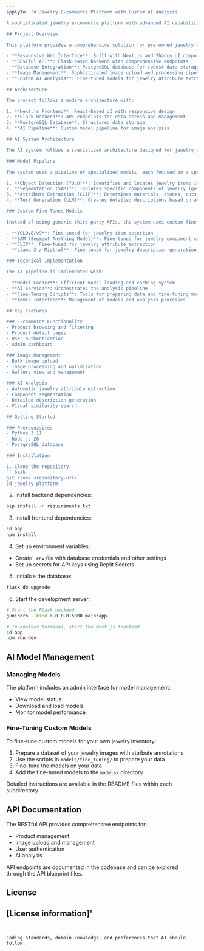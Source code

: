 ```yaml
---
applyTo: '# Jewelry E-commerce Platform with Custom AI Analysis

A sophisticated jewelry e-commerce platform with advanced AI capabilities for jewelry analysis and attribute extraction. The platform uses custom fine-tuned models following a technical blueprint for specialized jewelry AI.

## Project Overview

This platform provides a comprehensive solution for pre-owned jewelry e-commerce with:

- **Responsive Web Interface**: Built with Next.js and Shadcn UI components
- **RESTful API**: Flask-based backend with comprehensive endpoints
- **Database Integration**: PostgreSQL database for robust data storage
- **Image Management**: Sophisticated image upload and processing pipeline
- **Custom AI Analysis**: Fine-tuned models for jewelry attribute extraction

## Architecture

The project follows a modern architecture with:

1. **Next.js Frontend**: React-based UI with responsive design
2. **Flask Backend**: API endpoints for data access and management
3. **PostgreSQL Database**: Structured data storage
4. **AI Pipeline**: Custom model pipeline for image analysis

## AI System Architecture

The AI system follows a specialized architecture designed for jewelry analysis:

### Model Pipeline

The system uses a pipeline of specialized models, each focused on a specific task:

1. **Object Detection (YOLO)**: Identifies and locates jewelry items in images
2. **Segmentation (SAM)**: Isolates specific components of jewelry (gemstones, bands, settings)
3. **Attribute Extraction (CLIP)**: Determines materials, stones, cuts, styles, etc.
4. **Text Generation (LLM)**: Creates detailed descriptions based on attributes

### Custom Fine-Tuned Models

Instead of using generic third-party APIs, the system uses custom fine-tuned models specialized for jewelry:

- **YOLOv8/v9**: Fine-tuned for jewelry item detection
- **SAM (Segment Anything Model)**: Fine-tuned for jewelry component segmentation
- **CLIP**: Fine-tuned for jewelry attribute extraction
- **Llama 3 / Mistral**: Fine-tuned for jewelry description generation

### Technical Implementation

The AI pipeline is implemented with:

- **Model Loader**: Efficient model loading and caching system
- **AI Service**: Orchestrates the analysis pipeline
- **Fine-Tuning Scripts**: Tools for preparing data and fine-tuning models
- **Admin Interface**: Management of models and analysis processes

## Key Features

### E-commerce Functionality
- Product browsing and filtering
- Product detail pages
- User authentication
- Admin dashboard

### Image Management
- Bulk image upload
- Image processing and optimization
- Gallery view and management

### AI Analysis
- Automatic jewelry attribute extraction
- Component segmentation
- Detailed description generation
- Visual similarity search

## Getting Started

### Prerequisites
- Python 3.11
- Node.js 20
- PostgreSQL database

### Installation

1. Clone the repository:
```bash
git clone <repository-url>
cd jewelry-platform
```

2. Install backend dependencies:
```bash
pip install -r requirements.txt
```

3. Install frontend dependencies:
```bash
cd app
npm install
```

4. Set up environment variables:
- Create `.env` file with database credentials and other settings
- Set up secrets for API keys using Replit Secrets

5. Initialize the database:
```bash
flask db upgrade
```

6. Start the development server:
```bash
# Start the Flask backend
gunicorn --bind 0.0.0.0:5000 main:app

# In another terminal, start the Next.js frontend
cd app
npm run dev
```

## AI Model Management

### Managing Models

The platform includes an admin interface for model management:
- View model status
- Download and load models
- Monitor model performance

### Fine-Tuning Custom Models

To fine-tune custom models for your own jewelry inventory:

1. Prepare a dataset of your jewelry images with attribute annotations
2. Use the scripts in `models/fine_tuning/` to prepare your data
3. Fine-tune the models on your data
4. Add the fine-tuned models to the `models/` directory

Detailed instructions are available in the README files within each subdirectory.

## API Documentation

The RESTful API provides comprehensive endpoints for:

- Product management
- Image upload and management
- User authentication
- AI analysis

API endpoints are documented in the codebase and can be explored through the API blueprint files.

## License

[License information]'
---
```


Coding standards, domain knowledge, and preferences that AI should follow.
